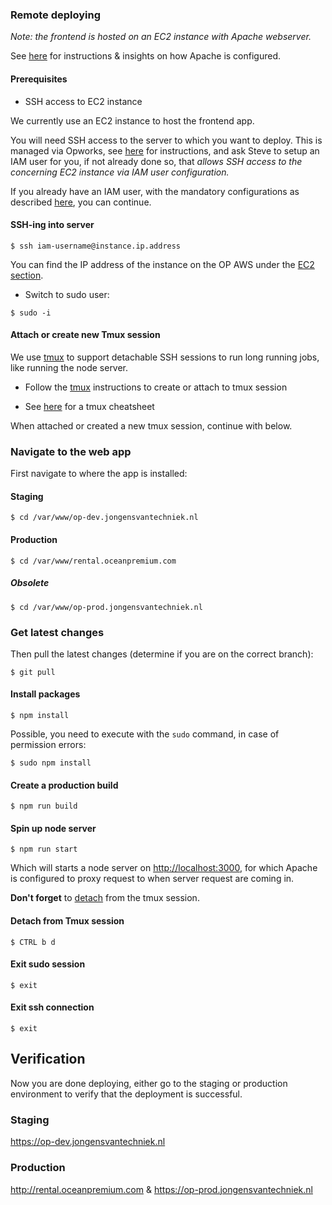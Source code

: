 ### Remote deploying

*Note: the frontend is hosted on an EC2 instance with Apache webserver.*

See [here](Apache) for instructions & insights on how Apache is configured.

#### Prerequisites

- SSH access to EC2 instance

We currently use an EC2 instance to host the frontend app.

You will need SSH access to the server to which you want to deploy. This is managed via Opworks, see [here](https://stackoverflow.com/c/jongens-van-techniek/questions/98) for instructions, 
and ask Steve to setup an IAM user for you, if not already done so, that _allows SSH access to the concerning EC2 instance via IAM user configuration._

If you already have an IAM user, with the mandatory configurations as described [here](https://stackoverflow.com/c/jongens-van-techniek/questions/98), you can continue.

#### SSH-ing into server

```shell
$ ssh iam-username@instance.ip.address
```

You can find the IP address of the instance on the OP AWS under the [EC2 section](https://eu-west-1.console.aws.amazon.com/ec2/v2/home?region=eu-west-1#Instances:sort=instanceId).

- Switch to sudo user:

```shell
$ sudo -i
```

#### Attach or create new Tmux session

We use [tmux](https://en.wikipedia.org/wiki/Tmux) to support detachable SSH sessions to run long running jobs, like running the node server. 

- Follow the [tmux](tmux) instructions to create or attach to tmux session

- See [here](https://tmuxcheatsheet.com) for a tmux cheatsheet

When attached or created a new tmux session, continue with below.

### Navigate to the web app

First navigate to where the app is installed:

#### Staging

```shell
$ cd /var/www/op-dev.jongensvantechniek.nl
```

#### Production

```shell
$ cd /var/www/rental.oceanpremium.com
```

##### Obsolete

```shell
$ cd /var/www/op-prod.jongensvantechniek.nl
```

### Get latest changes

Then pull the latest changes (determine if you are on the correct branch):

```shell
$ git pull
```

#### Install packages

```shell
$ npm install
```

Possible, you need to execute with the `sudo` command, in case of permission errors:

```shell
$ sudo npm install
```

#### Create a production build 

```shell
$ npm run build
```

#### Spin up node server

```shell
$ npm run start
```

Which will starts a node server on [http://localhost:3000](http://localhost:3000), for which Apache is configured to proxy request to when server request are coming in.

**Don't forget** to [detach](https://bitbucket.org/jvt/ocean-premium-frontend/wiki/tmux#markdown-header-detach-from-current-tmux-session) from the tmux session.

#### Detach from Tmux session

```shell
$ CTRL b d
```

#### Exit sudo session
```shell
$ exit
```

#### Exit ssh connection

```shell
$ exit
```

## Verification

Now you are done deploying, either go to the staging or production environment to verify that the deployment is successful.

### Staging

https://op-dev.jongensvantechniek.nl

### Production

http://rental.oceanpremium.com & https://op-prod.jongensvantechniek.nl